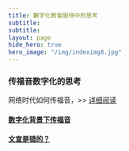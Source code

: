 ```yaml
---
title: 數字化教會服侍中的思考
subtitle: 
subtitle:
layout: page
hide_hero: true
hero_image: "/img/indeximg8.jpg"
---
```


### 传福音数字化的思考

网络时代如何传福音，>>  [详细阅读](/art/digital01/)

#### [数字化背景下传福音]()

#### [文宣是错的？]()
